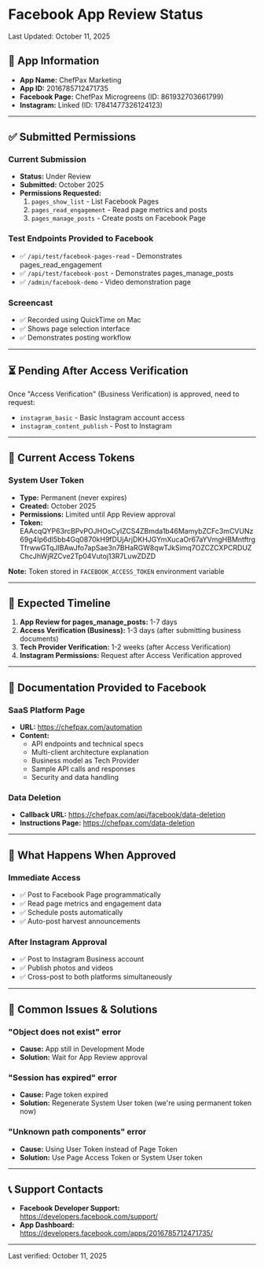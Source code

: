 # Facebook App Review Status

Last Updated: October 11, 2025

## 📱 App Information
- **App Name:** ChefPax Marketing
- **App ID:** 2016785712471735
- **Facebook Page:** ChefPax Microgreens (ID: 861932703661799)
- **Instagram:** Linked (ID: 17841477326124123)

---

## ✅ Submitted Permissions

### Current Submission
- **Status:** Under Review
- **Submitted:** October 2025
- **Permissions Requested:**
  1. `pages_show_list` - List Facebook Pages
  2. `pages_read_engagement` - Read page metrics and posts
  3. `pages_manage_posts` - Create posts on Facebook Page

### Test Endpoints Provided to Facebook
- ✅ `/api/test/facebook-pages-read` - Demonstrates pages_read_engagement
- ✅ `/api/test/facebook-post` - Demonstrates pages_manage_posts
- ✅ `/admin/facebook-demo` - Video demonstration page

### Screencast
- ✅ Recorded using QuickTime on Mac
- ✅ Shows page selection interface
- ✅ Demonstrates posting workflow

---

## ⏳ Pending After Access Verification

Once "Access Verification" (Business Verification) is approved, need to request:
- `instagram_basic` - Basic Instagram account access
- `instagram_content_publish` - Post to Instagram

---

## 🔑 Current Access Tokens

### System User Token
- **Type:** Permanent (never expires)
- **Created:** October 2025
- **Permissions:** Limited until App Review approval
- **Token:** EAAcqQYP63rcBPvPOJHOsCyIZCS4ZBmda1b46MamybZCFc3mCVUNz69g4Ip6dl5bb4Gq0870kH9fDUjArjDKHJGYmXucaOr67aYVmgHBMntftrgTfrwwGTqJIBAwJfo7apSae3n7BHaRGW8qwTJkSimq7OZCZCXPCRDUZChcJhWjRZCve2Tp04Vutoj13R7LuwZDZD

**Note:** Token stored in `FACEBOOK_ACCESS_TOKEN` environment variable

---

## 🎯 Expected Timeline

1. **App Review for pages_manage_posts:** 1-7 days
2. **Access Verification (Business):** 1-3 days (after submitting business documents)
3. **Tech Provider Verification:** 1-2 weeks (after Access Verification)
4. **Instagram Permissions:** Request after Access Verification approved

---

## 📄 Documentation Provided to Facebook

### SaaS Platform Page
- **URL:** https://chefpax.com/automation
- **Content:**
  - API endpoints and technical specs
  - Multi-client architecture explanation
  - Business model as Tech Provider
  - Sample API calls and responses
  - Security and data handling

### Data Deletion
- **Callback URL:** https://chefpax.com/api/facebook/data-deletion
- **Instructions Page:** https://chefpax.com/data-deletion

---

## 🔄 What Happens When Approved

### Immediate Access
- ✅ Post to Facebook Page programmatically
- ✅ Read page metrics and engagement data
- ✅ Schedule posts automatically
- ✅ Auto-post harvest announcements

### After Instagram Approval
- ✅ Post to Instagram Business account
- ✅ Publish photos and videos
- ✅ Cross-post to both platforms simultaneously

---

## 🚨 Common Issues & Solutions

### "Object does not exist" error
- **Cause:** App still in Development Mode
- **Solution:** Wait for App Review approval

### "Session has expired" error
- **Cause:** Page token expired
- **Solution:** Regenerate System User token (we're using permanent token now)

### "Unknown path components" error
- **Cause:** Using User Token instead of Page Token
- **Solution:** Use Page Access Token or System User token

---

## 📞 Support Contacts

- **Facebook Developer Support:** https://developers.facebook.com/support/
- **App Dashboard:** https://developers.facebook.com/apps/2016785712471735/

---

Last verified: October 11, 2025

